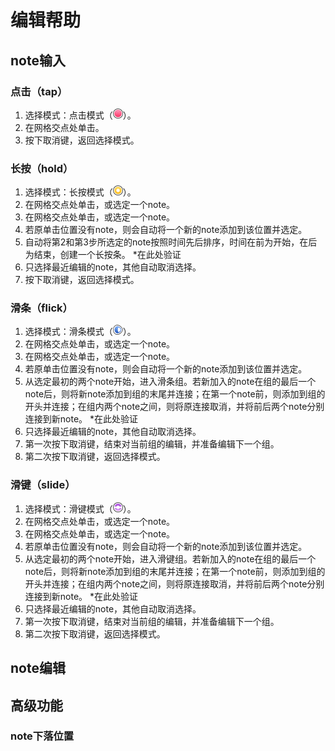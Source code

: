 # 编辑帮助

## note输入

### 点击（tap）

1. 选择模式：点击模式（![](Images/IconNoteTap.png)）。
2. 在网格交点处单击。
3. 按下取消键，返回选择模式。

### 长按（hold）

1. 选择模式：长按模式（![](Images/IconNoteHold.png)）。
2. 在网格交点处单击，或选定一个note。
3. 在网格交点处单击，或选定一个note。
4. 若原单击位置没有note，则会自动将一个新的note添加到该位置并选定。
5. 自动将第2和第3步所选定的note按照时间先后排序，时间在前为开始，在后为结束，创建一个长按条。 *在此处验证
6. 只选择最近编辑的note，其他自动取消选择。
7. 按下取消键，返回选择模式。

### 滑条（flick）

1. 选择模式：滑条模式（![](Images/IconNoteFlickRight.png)）。
2. 在网格交点处单击，或选定一个note。
3. 在网格交点处单击，或选定一个note。
4. 若原单击位置没有note，则会自动将一个新的note添加到该位置并选定。
5. 从选定最初的两个note开始，进入滑条组。若新加入的note在组的最后一个note后，则将新note添加到组的末尾并连接；在第一个note前，则添加到组的开头并连接；在组内两个note之间，则将原连接取消，并将前后两个note分别连接到新note。 *在此处验证
6. 只选择最近编辑的note，其他自动取消选择。
7. 第一次按下取消键，结束对当前组的编辑，并准备编辑下一个组。
8. 第二次按下取消键，返回选择模式。

### 滑键（slide）

1. 选择模式：滑键模式（![](Images/IconNoteSlide.png)）。
2. 在网格交点处单击，或选定一个note。
3. 在网格交点处单击，或选定一个note。
4. 若原单击位置没有note，则会自动将一个新的note添加到该位置并选定。
5. 从选定最初的两个note开始，进入滑键组。若新加入的note在组的最后一个note后，则将新note添加到组的末尾并连接；在第一个note前，则添加到组的开头并连接；在组内两个note之间，则将原连接取消，并将前后两个note分别连接到新note。 *在此处验证
6. 只选择最近编辑的note，其他自动取消选择。
7. 第一次按下取消键，结束对当前组的编辑，并准备编辑下一个组。
8. 第二次按下取消键，返回选择模式。

## note编辑

## 高级功能

### note下落位置
